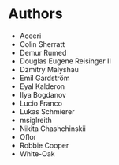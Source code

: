 # Authors

* Aceeri
* Colin Sherratt
* Demur Rumed
* Douglas Eugene Reisinger II
* Dzmitry Malyshau
* Emil Gardström
* Eyal Kalderon
* Ilya Bogdanov
* Lucio Franco
* Lukas Schmierer
* msiglreith
* Nikita Chashchinskii
* Oflor
* Robbie Cooper
* White-Oak
